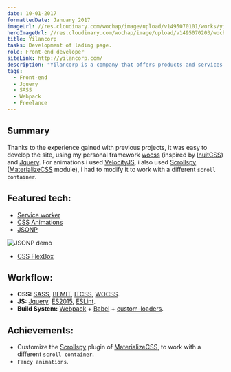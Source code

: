 ```yaml
---
date: 10-01-2017
formattedDate: January 2017
imageUrl: //res.cloudinary.com/wochap/image/upload/v1495070101/works/yilancorp.png
heroImageUrl: //res.cloudinary.com/wochap/image/upload/v1495070203/wochap/hero/yilancorp.jpg
title: Yilancorp
tasks: Development of lading page.
role: Front-end developer
siteLink: http://yilancorp.com/
description: "Yilancorp is a company that offers products and services: merchandise inspection, contisations and factory verification."
tags:
  - Front-end
  - Jquery
  - SASS
  - Webpack
  - Freelance
---
```


## Summary

Thanks to the experience gained with previous projects, it was easy to develop the site, using my personal framework [wocss](https://github.com/wocss) (inspired by [InuitCSS](https://github.com/inuitcss )) and [Jquery](https://jquery.com/). For animations i used [VelocityJS](http://velocityjs.org/), i also used [Scrollspy](http://materializecss.com/scrollspy.html) ([MaterializeCSS](http://materializecss.com/) module), i had to modify it to work with a different `scroll container`.

## Featured tech:

* [Service worker](https://developer.mozilla.org/en-US/docs/Web/API/Service_Worker_API)
* [CSS Animations](https://developer.mozilla.org/es/docs/Web/CSS/CSS_Animations/Usando_animaciones_CSS)
* [JSONP](https://es.wikipedia.org/wiki/JSONP)

<div class="c-markdown-image-full">
  <img src="//res.cloudinary.com/wochap/image/upload/v1495070174/wochap/body/yilancorp-services.gif" alt="JSONP demo">
</div>

* [CSS FlexBox](https://css-tricks.com/snippets/css/a-guide-to-flexbox/)

## Workflow:

* **CSS:** [SASS](http://stylus-lang.com/), [BEMIT](http://csswizardry.com/2015/08/bemit-taking-the-bem-naming-convention-a-step-further/), [ITCSS](http://csswizardry.net/talks/2014/11/itcss-dafed.pdf), [WOCSS](https://github.com/wocss).
* **JS:** [Jquery](https://jquery.com/), [ES2015](https://babeljs.io/learn-es2015/), [ESLint](http://eslint.org/).
* **Build System:** [Webpack](https://webpack.github.io/) + [Babel](https://babeljs.io/) + [custom-loaders](https://github.com/wochap/wochap.github.io/tree/dev/build/webpack/loaders).

## Achievements:

* Customize the [Scrollspy](http://materializecss.com/scrollspy.html) plugin of [MaterializeCSS](http://materializecss.com/), to work with a different `scroll container`.
* `Fancy animations`.
